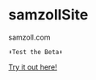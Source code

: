 # samzollSite
samzoll.com


`⬇️Test the Beta⬇️`

[Try it out here!](https://samzoll-website.herokuapp.com/)